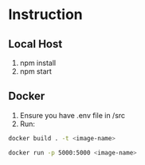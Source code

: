 # Instruction

## Local Host

1. npm install
2. npm start

## Docker

1. Ensure you have .env file in /src
2. Run:

```bash
docker build . -t <image-name>

docker run -p 5000:5000 <image-name>
```
